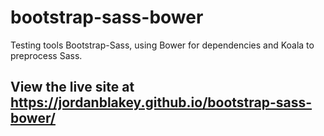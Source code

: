 # bootstrap-sass-bower
Testing tools Bootstrap-Sass, using Bower for dependencies and Koala to preprocess Sass.

## View the live site at https://jordanblakey.github.io/bootstrap-sass-bower/
